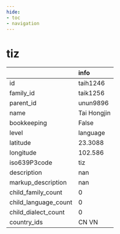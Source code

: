 ```yaml
---
hide:
- toc
- navigation
---
```

# tiz
|                      | info        |
|:---------------------|:------------|
| id                   | taih1246    |
| family_id            | taik1256    |
| parent_id            | unun9896    |
| name                 | Tai Hongjin |
| bookkeeping          | False       |
| level                | language    |
| latitude             | 23.3088     |
| longitude            | 102.586     |
| iso639P3code         | tiz         |
| description          | nan         |
| markup_description   | nan         |
| child_family_count   | 0           |
| child_language_count | 0           |
| child_dialect_count  | 0           |
| country_ids          | CN VN       |